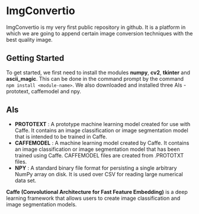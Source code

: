 # ImgConvertio

ImgConvertio is my very first public repository in github. It is a platform in which we are going to append certain image conversion techniques with the best quality image.


## Getting Started

To get started, we first need to install the modules **numpy**, **cv2**, **tkinter** and **ascii_magic**. This can be done in the command prompt by the command `npm install <module-name>`. We also downloaded and installed three AIs - prototext, caffemodel and npy.


## AIs

- **PROTOTEXT** : A prototype machine learning model created for use with Caffe. It contains an image classification or image segmentation model that is intended to be trained in Caffe.
- **CAFFEMODEL** : A machine learning model created by Caffe. It contains an image classification or image segmentation model that has been trained using Caffe. CAFFEMODEL files are created from .PROTOTXT files.
- **NPY** : A standard binary file format for persisting a single arbitrary NumPy array on disk.  It is used over CSV for reading large numerical data set.

**Caffe (Convolutional Architecture for Fast Feature Embedding)** is a deep learning framework that allows users to create image classification and image segmentation models.




